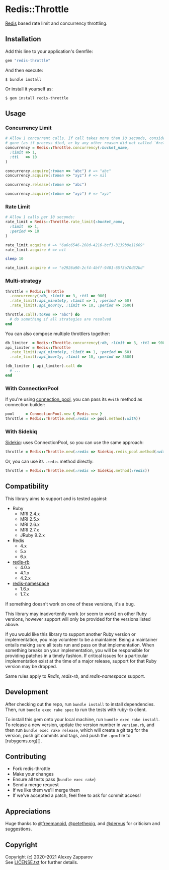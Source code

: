 # Redis::Throttle

[Redis](https://redis.io/) based rate limit and concurrency throttling.


## Installation

Add this line to your application's Gemfile:

```ruby
gem "redis-throttle"
```

And then execute:

    $ bundle install

Or install it yourself as:

    $ gem install redis-throttle


## Usage

### Concurrency Limit

``` ruby
# Allow 1 concurrent calls. If call takes more than 10 seconds, consider it
# gone (as if process died, or by any other reason did not called `#release`):
concurrency = Redis::Throttle.concurrency(:bucket_name,
  :limit => 1,
  :ttl   => 10
)

concurrency.acquire(:token => "abc") # => "abc"
concurrency.acquire(:token => "xyz") # => nil

concurrency.release(:token => "abc")

concurrency.acquire(:token => "xyz") # => "xyz"
```

### Rate Limit

``` ruby
# Allow 1 calls per 10 seconds:
rate_limit = Redis::Throttle.rate_limit(:bucket_name,
  :limit  => 1,
  :period => 10
)

rate_limit.acquire # => "6a6c6546-268d-4216-bcf3-3139b8e11609"
rate_limit.acquire # => nil

sleep 10

rate_limit.acquire # => "e2926a90-2cf4-4bff-9401-65f3a70d32bd"
```


### Multi-strategy

``` ruby
throttle = Redis::Throttle
  .concurrency(:db, :limit => 3, :ttl => 900)
  .rate_limit(:api_minutely, :limit => 1, :period => 60)
  .rate_limit(:api_hourly, :limit => 10, :period => 3600)

throttle.call(:token => "abc") do
  # do something if all strategies are resolved
end
```

You can also compose multiple throttlers together:

``` ruby
db_limiter  = Redis::Throttle.concurrency(:db, :limit => 3, :ttl => 900)
api_limiter = Redis::Throttle
  .rate_limit(:api_minutely, :limit => 1, :period => 60)
  .rate_limit(:api_hourly, :limit => 10, :period => 3600)

(db_limiter | api_limiter).call do
  # ...
end
```


### With ConnectionPool

If you're using [connection_pool](https://github.com/mperham/connection_pool),
you can pass its `#with` method as connection builder:

``` ruby
pool     = ConnectionPool.new { Redis.new }
throttle = Redis::Throttle.new(:redis => pool.method(:with))
```

### With Sidekiq

[Sidekiq](https://github.com/mperham/sidekiq): uses ConnectionPool, so you can
use the same approach:

``` ruby
throttle = Redis::Throttle.new(:redis => Sidekiq.redis_pool.method(:with))
```

Or, you can use its `.redis` method directly:

``` ruby
throttle = Redis::Throttle.new(:redis => Sidekiq.method(:redis))
```


## Compatibility

This library aims to support and is tested against:

* Ruby
  * MRI 2.4.x
  * MRI 2.5.x
  * MRI 2.6.x
  * MRI 2.7.x
  * JRuby 9.2.x
* Redis
  * 4.x
  * 5.x
  * 6.x
* [redis-rb](https://github.com/redis/redis-rb)
  * 4.0.x
  * 4.1.x
  * 4.2.x
* [redis-namespace](https://github.com/resque/redis-namespace)
  * 1.6.x
  * 1.7.x

If something doesn't work on one of these versions, it's a bug.

This library may inadvertently work (or seem to work) on other Ruby versions,
however support will only be provided for the versions listed above.

If you would like this library to support another Ruby version or
implementation, you may volunteer to be a maintainer. Being a maintainer
entails making sure all tests run and pass on that implementation. When
something breaks on your implementation, you will be responsible for providing
patches in a timely fashion. If critical issues for a particular implementation
exist at the time of a major release, support for that Ruby version may be
dropped.

Same rules apply to *Redis*, *redis-rb*, and *redis-namespace* support.


## Development

After checking out the repo, run `bundle install` to install dependencies.
Then, run `bundle exec rake spec` to run the tests with ruby-rb client.

To install this gem onto your local machine, run `bundle exec rake install`.
To release a new version, update the version number in `version.rb`, and then
run `bundle exec rake release`, which will create a git tag for the version,
push git commits and tags, and push the `.gem` file to [rubygems.org][].


## Contributing

* Fork redis-throttle
* Make your changes
* Ensure all tests pass (`bundle exec rake`)
* Send a merge request
* If we like them we'll merge them
* If we've accepted a patch, feel free to ask for commit access!


## Appreciations

Huge thanks to [@freemanoid][], [@petethepig][], and [@dervus][] for criticism
and suggestions.

[@freemanoid]: https://gitlab.com/freemanoid
[@petethepig]: https://gitlab.com/petethepig
[@dervus]: https://gitlab.com/dervus


## Copyright

Copyright (c) 2020-2021 Alexey Zapparov<br>
See [LICENSE.txt][] for further details.


[LICENSE.txt]: https://gitlab.com/ixti/redis-throttle/blob/master/LICENSE.txt

